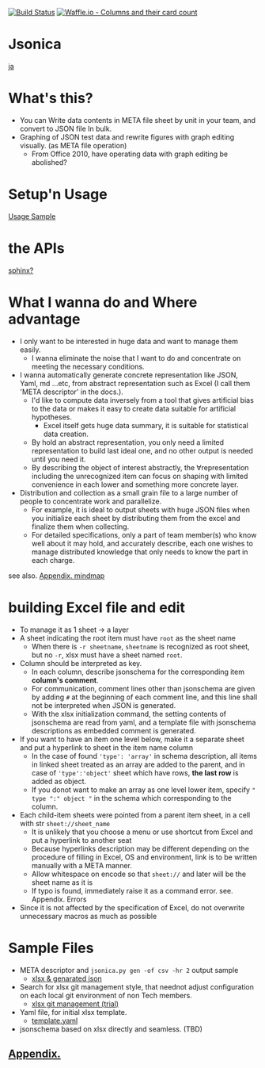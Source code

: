 [![Build Status](https://travis-ci.org/setminami/Jsonica.svg?branch=check_readthedocs)](https://travis-ci.org/setminami/Jsonica) [![Waffle.io - Columns and their card count](https://badge.waffle.io/setminami/Jsonica.png?columns=all)](https://waffle.io/setminami/Jsonica?utm_source=badge)

# Jsonica
[ja](./README_ja.md)

# What's this?
- You can Write data contents in META file sheet by unit in your team, and convert to JSON file In bulk.
- Graphing of JSON test data and rewrite figures with graph editing visually. (as META file operation)
  - From Office 2010, have operating data with graph editing be abolished?

# Setup'n Usage
[Usage Sample](./Usage_Samples.md)

# the APIs
[sphinx?](./apidoc/)

# What I wanna do and Where advantage
- I only want to be interested in huge data and want to manage them easily.
  - I wanna eliminate the noise that I want to do and concentrate on meeting the necessary conditions.
- I wanna automatically generate concrete representation like JSON, Yaml, md ...etc, from abstract representation such as Excel (I call them 'META descriptor' in the docs.).
  - I'd like to compute data inversely from a tool that gives artificial bias to the data or makes it easy to create data suitable for artificial hypotheses.
    - Excel itself gets huge data summary, it is suitable for statistical data creation.
  - By hold an abstract representation, you only need a limited representation to build last ideal one, and no other output is needed until you need it.
  - By describing the object of interest abstractly, the ∀representation including the unrecognized item can focus on shaping with limited convenience in each lower and something more concrete layer.
- Distribution and collection as a small grain file to a large number of people to concentrate work and parallelize.
  - For example, it is ideal to output sheets with huge JSON files when you initialize each sheet by distributing them from the excel and finalize them when collecting.
  - For detailed specifications, only a part of team member(s) who know well about it may hold, and accurately describe, each one wishes to manage distributed knowledge that only needs to know the part in each charge.

see also. [Appendix. mindmap](./Appendixies.md)

# building Excel file and edit
- To manage it as 1 sheet → a layer
- A sheet indicating the root item must have `root` as the sheet name
  - When there is `-r sheetname`, `sheetname` is recognized as root sheet, but no `-r`, xlsx must have a sheet named `root`.
- Column should be interpreted as key.
  - In each column, describe jsonschema for the corresponding item **column's comment**.
  - For communication, comment lines other than jsonschema are given by adding `#` at the beginning of each comment line, and this line shall not be interpreted when JSON is generated.
  - With the xlsx initialization command, the setting contents of jsonschema are read from yaml, and a template file with jsonschema descriptions as embedded comment is generated.
- If you want to have an item one level below, make it a separate sheet and put a hyperlink to sheet in the item name column
  - In the case of found `'type': 'array'` in schema description, all items in linked sheet treated as an array are added to the parent, and in case of `'type':'object'` sheet which have rows, **the last row** is added as object.
  - If you donot want to make an array as one level lower item, specify `" type ":" object "` in the schema which corresponding to the column.
- Each child-item sheets were pointed from a parent item sheet, in a cell with str `sheet://sheet_name`
  - It is unlikely that you choose a menu or use shortcut from Excel and put a hyperlink to another seat
  - Because hyperlinks description may be different depending on the procedure of filling in Excel, OS and environment, link is to be written manually with a META manner.
  - Allow whitespace on encode so that `sheet://` and later will be the sheet name as it is
  - If typo is found, immediately raise it as a command error. see. Appendix. Errors
- Since it is not affected by the specification of Excel, do not overwrite unnecessary macros as much as possible

# Sample Files
- META descriptor and `jsonica.py gen -of csv -hr 2` output sample
  - [xlsx & genarated json](https://github.com/setminami/Jsonica/tree/master/Samples)
- Search for xlsx git management style, that neednot adjust configuration on each local git environment of non Tech members.
  - [xlsx git management (trial)](https://github.com/setminami/Jsonica/tree/master/output/cheatsheet.xlsx)
- Yaml file, for initial xlsx template.
  - [template.yaml](https://github.com/setminami/Jsonica/blob/master/template.yaml)
- jsonschema based on xlsx directly and seamless. (TBD)

## [Appendix.](./Appendixies.md)
